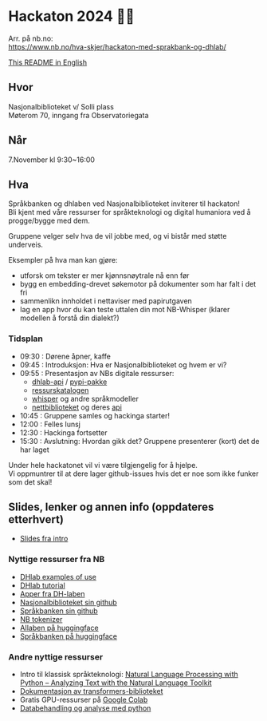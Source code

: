 # Hackaton 2024 👨‍💻️

Arr. på nb.no:  
https://www.nb.no/hva-skjer/hackaton-med-sprakbank-og-dhlab/  


[This README in English](README_eng.md) 

## Hvor
Nasjonalbiblioteket v/ Solli plass  
Møterom 70, inngang fra Observatoriegata 

## Når 
7.November kl 9:30~16:00 

## Hva 
Språkbanken og dhlaben ved Nasjonalbiblioteket inviterer til hackaton!  
Bli kjent med våre ressurser for språkteknologi og digital humaniora ved å progge/bygge med dem.  

Gruppene velger selv hva de vil jobbe med, og vi bistår med støtte underveis.

Eksempler på hva man kan gjøre:
- utforsk om tekster er mer kjønnsnøytrale nå enn før
- bygg en embedding-drevet søkemotor på dokumenter som har falt i det fri
- sammenlikn innholdet i nettaviser med papirutgaven
- lag en app hvor du kan teste uttalen din mot NB-Whisper (klarer modellen å forstå din dialekt?)


### Tidsplan
- 09:30 : Dørene åpner, kaffe
- 09:45 : Introduksjon: Hva er Nasjonalbiblioteket og hvem er vi?
- 09:55 : Presentasjon av NBs digitale ressurser:
  - [dhlab-api](https://api.nb.no/dhlab/) / [pypi-pakke](https://pypi.org/project/dhlab/)
  - [ressurskatalogen](https://pypi.org/project/dhlab/)
  - [whisper](https://huggingface.co/collections/NbAiLab/nb-whisper-65cb8322877f943912afcd9f) og andre språkmodeller
  - [nettbiblioteket](https://www.nb.no/search) og deres [api](https://api.nb.no/)
- 10:45 : Gruppene samles og hackinga starter!
- 12:00 : Felles lunsj
- 12:30 : Hackinga fortsetter
- 15:30 : Avslutning: Hvordan gikk det? Gruppene presenterer (kort) det de har laget

Under hele hackatonet vil vi være tilgjengelig for å hjelpe.  
Vi oppmuntrer til at dere lager github-issues hvis det er noe som ikke funker som det skal! 

## Slides, lenker og annen info (oppdateres etterhvert)
- [Slides fra intro](tbd)

### Nyttige ressurser fra NB
- [DHlab examples of use](https://nationallibraryofnorway.github.io/DHLAB/docs_example_use.html)
- [DHlab tutorial](https://nationallibraryofnorway.github.io/digital_tekstanalyse/tutorial.html)
- [Apper fra DH-laben](https://www.nb.no/dh-lab/apper/)
- [Nasjonalbiblioteket sin github](https://github.com/NationalLibraryOfNorway)
- [Språkbanken sin github](https://github.com/Sprakbanken)
- [NB tokenizer](https://pypi.org/project/nb_tokenizer/)
- [AIlaben på huggingface](https://huggingface.co/NbAiLab)
- [Språkbanken på huggingface](https://huggingface.co/Sprakbanken)

### Andre nyttige ressurser
- Intro til klassisk språkteknologi: [Natural Language Processing with Python – Analyzing Text with the Natural Language Toolkit](https://www.nltk.org/book/)
- [Dokumentasjon av transformers-biblioteket](https://huggingface.co/docs/transformers/index)
- Gratis GPU-ressurser på [Google Colab](https://colab.research.google.com/)
- [Databehandling og analyse med python](https://mich123prem.github.io/python4abm/intro.html)
 

  
